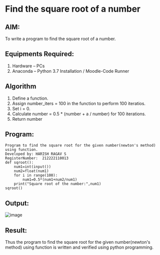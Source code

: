 # Find the square root of a number

## AIM:
To write a program to find the square root of a number.

## Equipments Required:
1. Hardware – PCs
2. Anaconda – Python 3.7 Installation / Moodle-Code Runner

## Algorithm
1. Define a function.
2. Assign number_iters = 100 in the function to perform 100 iteratios.
3. Set i = 0.
4. Calculate  number = 0.5 * (number + a / number) for 100 iterations.
5. Return number

## Program:
```
Program to find the square root for the given number(newton's method) using function.
Developed by: HARISH RAGAV S
RegisterNumber:  212222110013
def sqroot():
    num1=int(input())
    num2=float(num1)
    for i in range(100):
        num1=0.5*(num1+num2/num1)
    print("Square root of the number:",num1)
sqroot()

```

## Output:
![image](https://github.com/harishragav272003/Square-root-of-a-number/assets/119345345/49be35df-76af-4a82-a9ff-d30f721c28d0)


## Result:
Thus the program to find the square root for the given number(newton's method) using function is written and verified using python programming.
